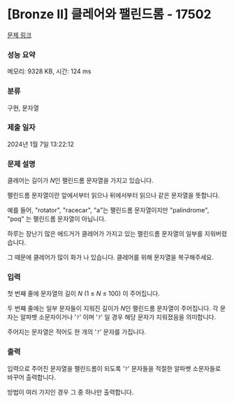 # [Bronze II] 클레어와 팰린드롬 - 17502 

[문제 링크](https://www.acmicpc.net/problem/17502) 

### 성능 요약

메모리: 9328 KB, 시간: 124 ms

### 분류

구현, 문자열

### 제출 일자

2024년 1월 7일 13:22:12

### 문제 설명

<p>클레어는 길이가 <em>N</em>인 팰린드롬 문자열을 가지고 있습니다.</p>

<p>팰린드롬 문자열이란 앞에서부터 읽으나 뒤에서부터 읽으나 같은 문자열을 뜻합니다.</p>

<p>예를 들어, "rotator", "racecar", "a"는 팰린드롬 문자열이지만 "palindrome", "poq" 는 팰린드롬 문자열이 아닙니다.</p>

<p>하루는 장난기 많은 에드거가 클레어가 가지고 있는 팰린드롬 문자열의 일부를 지워버렸습니다.</p>

<p>그 때문에 클레어가 많이 화가 나 있습니다. 클레어를 위해 문자열을 복구해주세요.</p>

### 입력 

 <p>첫 번째 줄에 문자열의 길이 <em>N</em> (1 ≤ <em>N</em> ≤ 100) 이 주어집니다.</p>

<p>두 번째 줄에는 일부 문자들이 지워진 길이가 <em>N</em>인 팰린드롬 문자열이 주어집니다. 각 문자는 알파벳 소문자이거나 '<code>?</code>' 이며 '<code>?</code>' 일 경우 해당 문자가 지워졌음을 의미합니다.</p>

<p>주어지는 문자열은 적어도 한 개의 '<code>?</code>' 문자를 가집니다.</p>

### 출력 

 <p>입력으로 주어진 문자열을 팰린드롬이 되도록 '<code>?</code>' 문자들을 적절한 알파벳 소문자들로 바꾸어 출력합니다.</p>

<p>방법이 여러 가지인 경우 그 중 하나만 출력합니다.</p>

